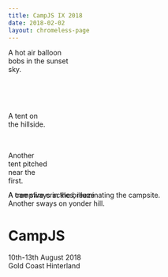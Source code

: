 ```yaml
---
title: CampJS IX 2018
date: 2018-02-02
layout: chromeless-page
---
```

<!-- Ehhh, screw content management. Let's make this page special ^_^ -->
<div class="interactive-frame" style="width:100%;height:100vh">
  <div class="balloon" style="width:128px;height:128px;right:5%;top:10%;">
    <div class="body"></div>
    <div class="basket"></div>
    <div class="alt">A hot air balloon bobs in the sunset sky.</div>
  </div>

  <div class="tent left"
       style="width:80px;height:80px;left:30%;top:70%;z-index:3;">
    <div class="inner"></div>
    <div class="shadow"></div>
    <div class="alt">A tent on the hillside.</div>
  </div>

  <div class="tent right"
       style="width:80px;height:80px;left:60%;top:60%;z-index:3;">
    <div class="inner"></div>
    <div class="shadow"></div>
    <div class="alt">Another tent pitched near the first.</div>
  </div>

  <div class="campfire" style="position:absolute;;z-index:4;">
      <div class="glow"></div>
      <div class="logs"></div>
      <div class="flame f1"></div>
      <div class="flip"><div class="flame f2"></div></div>
      <div class="flame f3"></div>
      <div class="alt">A campfire crackles, illuminating the campsite.</div>
  </div>

  <div class="tree" style="top:45%;left:22%;z-index:2;"><div class="main"></div><div class="shadow"></div><div class="alt">A tree sways in the breeze</div></div>
  <div class="tree" style="top:48%;left:10%;z-index:2;"><div class="main"></div><div class="shadow"></div><div class="alt">Another sways on yonder hill.</div></div>

  <div class="hills"></div>

  <div id="intro">
    <h1>CampJS</h1>
    <div class="date">10th-13th August 2018</div>
    <div class="location">Gold Coast Hinterland</div>
  </div>
</div>

<div class="container">
<div class="row">
  <div class="col-md-8 offset-md-2 main-content mt-5">

  <h2>CampJS is a 3-night code retreat for anyone who is interested in web technology.</h2>

  <p class="mt-4">The 2018 camp will be held at Koonjewarre (in Springbrook), on the Gold Coast Hinterland. The official camp schedule includes talks and workshops, but attendees also run other activities like bushwalking, drone flying, and even knitting. <a href="/about/">More</a>.</p>

  <div class="card mb-3">
  <div class="card-body">
  <h2>Watch this space…</h2>
  <p class="mb-3">Tickets are now on sale!</p>
  <p><a href="https://ti.to/campjs/campjs-ix" class="btn btn-primary btn-lg mb-3">Get your ticket!</a></p>
  <p>Be the first to know when details are announced! Sign up for tidbits, schedule updates, ticket information!</p>
  <!-- Begin MailChimp Signup Form -->
  <form action="https://campjs.us17.list-manage.com/subscribe/post?u=9e86f175da4d21a075d7c3e68&amp;id=da991fb395" method="post" id="mc-embedded-subscribe-form" name="mc-embedded-subscribe-form" class="form-inline" target="_blank" novalidate>
  	<label for="mce-EMAIL" class="sr-only">Email Address</label>
  	<input type="email" value="" name="EMAIL" class="required email mr-2" id="mce-EMAIL" placeholder="email address">
  		<div class="response" id="mce-error-response" style="display:none"></div>
  		<div class="response" id="mce-success-response" style="display:none"></div>
      <div style="position: absolute; left: -5000px;" aria-hidden="true"><input type="text" name="b_9e86f175da4d21a075d7c3e68_da991fb395" tabindex="-1" value=""></div>
      <div class="clear"><input type="submit" value="Subscribe" name="subscribe" id="mc-embedded-subscribe" class="button"></div>
      </div>
  </form>

  </div>
  </div>

  </div>
</div>
</div>
